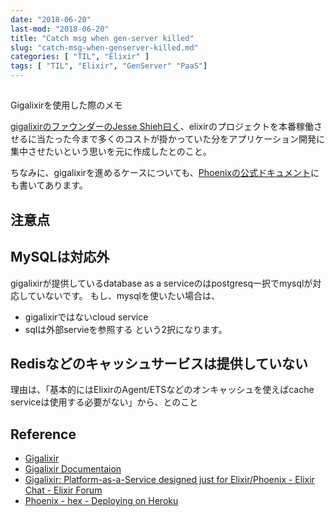 ```yaml
---
date: "2018-06-20"
last-mod: "2018-06-20"
title: "Catch msg when gen-server killed"
slug: "catch-msg-when-genserver-killed.md"
categories: [ "TIL", "Elixir" ]
tags: [ "TIL", "Elixir", "GenServer" "PaaS"]
---
```


##
Gigalixirを使用した際のメモ

[gigalixirのファウンダーのJesse Shieh曰く](https://gigalixir.com/#/about)、elixirのプロジェクトを本番稼働させるに当たった今まで多くのコストが掛かっていた分をアプリケーション開発に集中させたいという思いを元に作成したとのこと。

ちなみに、gigalixirを進めるケースについても、[Phoenixの公式ドキュメント](https://hexdocs.pm/phoenix/heroku.html)にも書いてあります。

## 注意点

## MySQLは対応外

gigalixirが提供しているdatabase as a serviceのはpostgresq一択でmysqlが対応していないです。
もし、mysqlを使いたい場合は、
- gigalixirではないcloud service
- sqlは外部servieを参照する
という2択になります。

## Redisなどのキャッシュサービスは提供していない

理由は、「基本的にはElixirのAgent/ETSなどのオンキャッシュを使えばcache serviceは使用する必要がない」から、とのこと

## Reference

- [Gigalixir](https://gigalixir.com/)
- [Gigalixir Documentaion](http://gigalixir.readthedocs.io/en/latest/index.html)
- [Gigalixir: Platform-as-a-Service designed just for Elixir/Phoenix - Elixir Chat - Elixir Forum](https://elixirforum.com/t/gigalixir-platform-as-a-service-designed-just-for-elixir-phoenix/4946/48)
- [Phoenix - hex - Deploying on Heroku](https://hexdocs.pm/phoenix/heroku.html)
